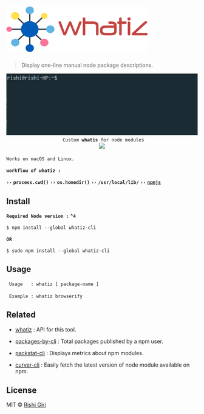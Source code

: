 # ![whatiz-cli](media/whatiz.png)

> Display one-line manual node package descriptions.

<p align="center">
	<img src="media/whatiz.gif">
	<br>
	<code> Custom <b>whatis</b> for node modules</code>
	<br>
	<a href="https://travis-ci.org/CodeDotJS/whatiz-cli">
	<img src="https://travis-ci.org/CodeDotJS/whatiz-cli.svg?branch=master">
	</a>
</p>

`Works on macOS and Linux.`

__`workflow of whatiz :`__

__`››`__ __`process.cwd()`__ __`››`__ __`os.homedir()`__ __`››`__ __`/usr/local/lib/`__ __`››`__ __[`npmjs`](https://npmjs.com)__

## Install

__`Required Node version :`__ __`^4`__

```
$ npm install --global whatiz-cli
```
__`OR`__
```
$ sudo npm install --global whatiz-cli
```


## Usage
```
 Usage   : whatiz [ package-name ]

 Example : whatiz browserify
```

## Related

- [whatiz](https://github.com/CodeDotJS/whatiz) : API for this tool.

- [packages-by-cli](https://github.com/CodeDotJS/packages-by-cli) : Total packages published by a npm user.

- [packstat-cli](https://github.com/CodeDotJS/packstat-cli) : Displays metrics about npm modules.

- [curver-cli](https://github.com/CodeDotJS/curver-cli) : Easily fetch the latest version of node module available on npm.

## License

MIT &copy; [Rishi Giri](http://rishigiri.com)
